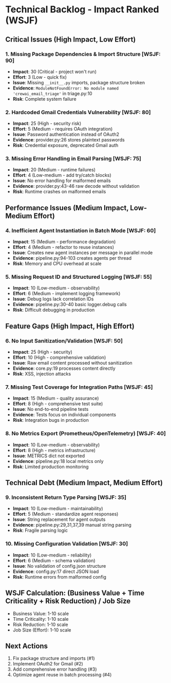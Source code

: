 # Technical Backlog - Impact Ranked (WSJF)

## Critical Issues (High Impact, Low Effort)

### 1. Missing Package Dependencies & Import Structure [WSJF: 90]
- **Impact**: 30 (Critical - project won't run)
- **Effort**: 3 (Low - quick fix)
- **Issue**: Missing `__init__.py` imports, package structure broken
- **Evidence**: `ModuleNotFoundError: No module named 'crewai_email_triage'` in triage.py:10
- **Risk**: Complete system failure

### 2. Hardcoded Gmail Credentials Vulnerability [WSJF: 80] 
- **Impact**: 25 (High - security risk)
- **Effort**: 5 (Medium - requires OAuth integration)
- **Issue**: Password authentication instead of OAuth2
- **Evidence**: provider.py:26 stores plaintext passwords
- **Risk**: Credential exposure, deprecated Gmail auth

### 3. Missing Error Handling in Email Parsing [WSJF: 75]
- **Impact**: 20 (Medium - runtime failures)
- **Effort**: 4 (Low-medium - add try/catch blocks)
- **Issue**: No error handling for malformed emails
- **Evidence**: provider.py:43-46 raw decode without validation
- **Risk**: Runtime crashes on malformed emails

## Performance Issues (Medium Impact, Low-Medium Effort)

### 4. Inefficient Agent Instantiation in Batch Mode [WSJF: 60]
- **Impact**: 15 (Medium - performance degradation)
- **Effort**: 4 (Medium - refactor to reuse instances)
- **Issue**: Creates new agent instances per message in parallel mode
- **Evidence**: pipeline.py:94-103 creates agents per thread
- **Risk**: Memory and CPU overhead at scale

### 5. Missing Request ID and Structured Logging [WSJF: 55]
- **Impact**: 10 (Low-medium - observability)
- **Effort**: 6 (Medium - implement logging framework)
- **Issue**: Debug logs lack correlation IDs
- **Evidence**: pipeline.py:30-40 basic logger.debug calls
- **Risk**: Difficult debugging in production

## Feature Gaps (High Impact, High Effort)

### 6. No Input Sanitization/Validation [WSJF: 50]
- **Impact**: 25 (High - security)
- **Effort**: 10 (High - comprehensive validation)
- **Issue**: Raw email content processed without sanitization
- **Evidence**: core.py:19 processes content directly
- **Risk**: XSS, injection attacks

### 7. Missing Test Coverage for Integration Paths [WSJF: 45]
- **Impact**: 15 (Medium - quality assurance)
- **Effort**: 8 (High - comprehensive test suite)
- **Issue**: No end-to-end pipeline tests
- **Evidence**: Tests focus on individual components
- **Risk**: Integration bugs in production

### 8. No Metrics Export (Prometheus/OpenTelemetry) [WSJF: 40]
- **Impact**: 10 (Low-medium - observability)
- **Effort**: 8 (High - metrics infrastructure)
- **Issue**: METRICS dict not exported
- **Evidence**: pipeline.py:18 local metrics only
- **Risk**: Limited production monitoring

## Technical Debt (Medium Impact, Medium Effort)

### 9. Inconsistent Return Type Parsing [WSJF: 35]
- **Impact**: 10 (Low-medium - maintainability)
- **Effort**: 5 (Medium - standardize agent responses)
- **Issue**: String replacement for agent outputs
- **Evidence**: pipeline.py:29,31,37,39 manual string parsing
- **Risk**: Fragile parsing logic

### 10. Missing Configuration Validation [WSJF: 30]
- **Impact**: 10 (Low-medium - reliability)
- **Effort**: 6 (Medium - schema validation)
- **Issue**: No validation of config.json structure
- **Evidence**: config.py:17 direct JSON load
- **Risk**: Runtime errors from malformed config

## WSJF Calculation: (Business Value + Time Criticality + Risk Reduction) / Job Size
- Business Value: 1-10 scale
- Time Criticality: 1-10 scale  
- Risk Reduction: 1-10 scale
- Job Size (Effort): 1-10 scale

## Next Actions
1. Fix package structure and imports (#1)
2. Implement OAuth2 for Gmail (#2) 
3. Add comprehensive error handling (#3)
4. Optimize agent reuse in batch processing (#4)
